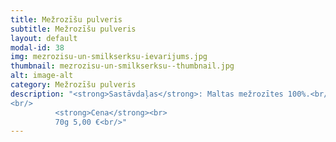 ```yaml
---
title: Mežrozīšu pulveris
subtitle: Mežrozīšu pulveris
layout: default
modal-id: 38
img: mezrozisu-un-smilkserksu-ievarijums.jpg
thumbnail: mezrozisu-un-smilkserksu--thumbnail.jpg
alt: image-alt
category: Mežrozīšu pulveris
description: "<strong>Sastāvdaļas</strong>: Maltas mežrozītes 100%.<br/>
<br/>
          <strong>Cena</strong><br>
          70g 5,00 €<br/>"
---
```


